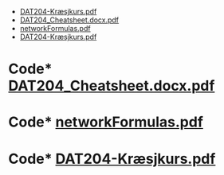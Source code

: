 * [DAT204-Kræsjkurs.pdf](DAT204-Kræsjkurs.pdf)
* [DAT204_Cheatsheet.docx.pdf](DAT204_Cheatsheet.docx.pdf)
* [networkFormulas.pdf](networkFormulas.pdf)
* [DAT204-Kræsjkurs.pdf](DAT204-Kræsjkurs.pdf)
# Code* [DAT204_Cheatsheet.docx.pdf](DAT204_Cheatsheet.docx.pdf)
# Code* [networkFormulas.pdf](networkFormulas.pdf)
# Code* [DAT204-Kræsjkurs.pdf](DAT204-Kræsjkurs.pdf)
